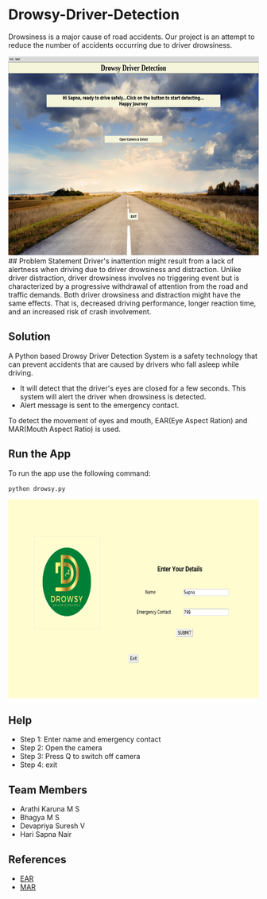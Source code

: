 # Drowsy-Driver-Detection
Drowsiness is a major cause of road accidents. Our project is an attempt to reduce the number of accidents occurring due to driver drowsiness.

<img height="400px" src="https://github.com/Sapna2001/Drowsy-Driver-Detection/blob/master/Images/ss/mainScreen.png">
## Problem Statement
Driver's inattention might result from a lack of alertness when driving due to driver drowsiness and distraction. Unlike driver distraction, driver drowsiness involves no triggering event but is characterized by a progressive withdrawal of attention from the road and traffic demands. Both driver 
drowsiness and distraction might have the same effects. That is, decreased driving performance, longer reaction time, and an increased risk of crash 
involvement. 

## Solution
A Python based Drowsy Driver Detection System is a safety technology that can prevent accidents that are caused by drivers who fall asleep while driving. 
- It will detect that the driver's eyes are closed for a few seconds. This system will alert the driver when drowsiness is detected. 
- Alert message is sent to the emergency contact.

To detect the movement of eyes and mouth, EAR(Eye Aspect Ration) and MAR(Mouth Aspect Ratio) is used.

## Run the App
To run the app use the following command:
```
python drowsy.py
```
<img height="400px" src="https://github.com/Sapna2001/Drowsy-Driver-Detection/blob/master/Images/ss/homePage.png">

## Help
- Step 1: Enter name and emergency contact
- Step 2: Open the camera
- Step 3: Press Q to switch off camera
- Step 4: exit

## Team Members
- Arathi Karuna M S
- Bhagya M S
- Devapriya Suresh V
- Hari Sapna Nair

## References
- [EAR](https://datahacker.rs/011-how-to-detect-eye-blinking-in-videos-using-dlib-and-opencv-in-python/)
- [MAR](https://www.godatainsights.com/post/real-time-drowsiness-detection-using-edge-device)

